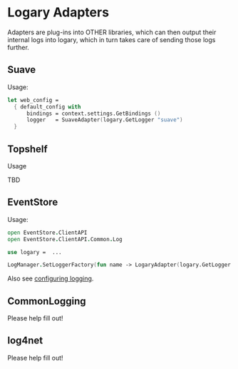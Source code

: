 # Logary Adapters

Adapters are plug-ins into OTHER libraries, which can then output their internal
logs into logary, which in turn takes care of sending those logs further.

## Suave

Usage:

``` fsharp
let web_config =
  { default_config with
      bindings = context.settings.GetBindings ()
      logger   = SuaveAdapter(logary.GetLogger "suave")
  }
```

## Topshelf

Usage

TBD

## EventStore

Usage:

``` fsharp
open EventStore.ClientAPI
open EventStore.ClientAPI.Common.Log

use logary =  ...

LogManager.SetLoggerFactory(fun name -> LogaryAdapter(logary.GetLogger name))
```

Also see [configuring
logging](docs.geteventstore.com/dotnet-api/3.0.1/configuring-logging).

## CommonLogging

Please help fill out!

## log4net

Please help fill out!


